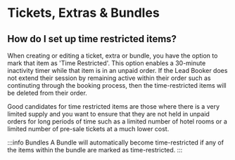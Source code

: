 # Tickets, Extras & Bundles

## How do I set up time restricted items?

When creating or editing a ticket, extra or bundle, you have the option to mark that item as 'Time Restricted'. This option enables a 30-minute inactivity timer while that item is in an unpaid order. If the Lead Booker does not extend their session by remaining active within their order such as continuting through the booking process, then the time-restricted items will be deleted from their order.

Good candidates for time restricted items are those where there is a very limited supply and you want to ensure that they are not held in unpaid orders for long periods of time such as a limited number of hotel rooms or a limited number of pre-sale tickets at a much lower cost.

:::info Bundles
A Bundle will automatically become time-restricted if any of the items within the bundle are marked as time-restricted.
:::
